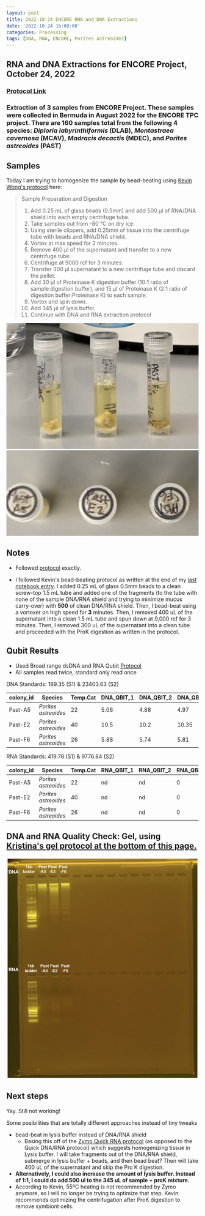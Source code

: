 ```yaml
---
layout: post
title: 2022-10-24 ENCORE RNA and DNA Extractions
date: '2022-10-24 16:00:00'
categories: Processing
tags: [DNA, RNA, ENCORE, Porites astreoides]
---
```


## RNA and DNA Extractions for ENCORE Project, October 24, 2022

### [Protocol Link](https://zdellaert.github.io/ZD_Putnam_Lab_Notebook/Protocols_Zymo_Quick_DNA_RNA_Miniprep_Plus/)

### Extraction of 3 samples from ENCORE Project. These samples were collected in Bermuda in August 2022 for the ENCORE TPC project. There are 160 samples total from the following 4 species: *Diploria labyrinthiformis* (DLAB), *Montastraea cavernosa* (MCAV), *Madracis decactis* (MDEC), and *Porites astreoides* (PAST)

## Samples

Today I am trying to homogenize the sample by bead-beating using [Kevin Wong's protocol](https://kevinhwong1.github.io/KevinHWong_Notebook/20201027-DNA-RNA-Extractions-Porites-July-Bleaching-Experiment/) here:

> Sample Preparation and Digestion
>
> 1. Add 0.25 mL of glass beads (0.5mm) and add 500 μl of RNA/DNA shield into each empty centrifuge tube.
> 2. Take samples out from -80 °C on dry ice.
> 3. Using sterile clippers, add 0.25mm of tissue into the centrifuge tube with beads and RNA/DNA shield.
> 4. Vortex at max speed for 2 minutes.
> 5. Remove 400 μl of the supernatant and transfer to a new centrifuge tube.
> 6. Centrifuge at 9000 rcf for 3 minutes.
> 7. Transfer 300 μl supernatant to a new centrifuge tube and discard the pellet.
> 8. Add 30 μl of Proteinase K digestion buffer (10:1 ratio of sample:digestion buffer), and 15 μl of Proteinase K (2:1 ratio of digestion buffer:Proteinase K) to each sample.
> 9. Vortex and spin down.
> 10. Add 345 μl of lysis buffer.
> 11. Continue with DNA and RNA extraction protocol

![22022-10-24-tubes.JPG](https://github.com/zdellaert/ZD_Putnam_Lab_Notebook/blob/master/images/samples/2022-10-24-tubes.JPG?raw=true)
![2022-10-24-caps.JPG](https://github.com/zdellaert/ZD_Putnam_Lab_Notebook/blob/master/images/samples/2022-10-24-caps.JPG?raw=true)

## Notes

- Followed [protocol](https://zdellaert.github.io/ZD_Putnam_Lab_Notebook/Protocols_Zymo_Quick_DNA_RNA_Miniprep_Plus/) exactly.

- I followed Kevin's bead-beating protocol as written at the end of my [last notebook entry](https://zdellaert.github.io/ZD_Putnam_Lab_Notebook/ENCORE-RNA-DNA-Extractions-2022-10-17/). I added 0.25 mL of glass 0.5mm beads to a clean screw-top 1.5 mL tube and added one of the fragments (to the tube with none of the sample DNA/RNA shield and trying to minimize mucus carry-over) with **500** of clean DNA/RNA shield. Then, I bead-beat using a vortexer on high speed for **3** minutes. Then, I removed 400 uL of the supernatant into a clean 1.5 mL tube and spun down at 9,000 rcf for 3 minutes. Then, I removed 300 uL of the supernatant into a clean tube and proceeded with the ProK digestion as written in the protocol.

## Qubit Results

- Used Broad range dsDNA and RNA Qubit [Protocol](https://meschedl.github.io/MESPutnam_Open_Lab_Notebook/Qubit-Protocol/)
- All samples read twice, standard only read once

 DNA Standards: 189.35 (S1) & 23403.63 (S2)

| colony_id | Species              | Temp.Cat | DNA_QBIT_1 | DNA_QBIT_2 | DNA_QBIT_AVG |
|-----------|--------------------- |----------|------------|------------|--------------|
| Past-A5   | *Porites astreoides* | 22       | 5.06       | 4.88       | 4.97         |
| Past-E2   | *Porites astreoides* | 40       | 10.5       | 10.2       | 10.35        |
| Past-F6   | *Porites astreoides* | 26       | 5.88       | 5.74       | 5.81         |

 RNA Standards: 419.78 (S1) & 9776.84 (S2)

| colony_id | Species              | Temp.Cat | RNA_QBIT_1 | RNA_QBIT_2 | RNA_QBIT_AVG |
|-----------|----------------------|----------|------------|------------|--------------|
| Past-A5   | *Porites astreoides* | 22       | nd         | nd         | 0            |
| Past-E2   | *Porites astreoides* | 40       | nd         | nd         | 0            |
| Past-F6   | *Porites astreoides* | 26       | nd         | nd         | 0            |

## DNA and RNA Quality Check: Gel, using [Kristina's gel protocol at the bottom of this page.](https://zdellaert.github.io/ZD_Putnam_Lab_Notebook/Protocols_Zymo_Quick_DNA_RNA_Miniprep_Plus/)

![2022-10-24-gel.JPG](https://github.com/zdellaert/ZD_Putnam_Lab_Notebook/blob/master/images/gels/2022-10-24-gel.JPG?raw=true)

## Next steps

Yay. Still not working!

Some posibilities that are totally different approaches instead of tiny tweaks

- bead-beat in lysis buffer instead of DNA/RNA shield
  - Basing this off of the [Zymo Quick RNA protocol](https://files.zymoresearch.com/protocols/_r1054_r1055_quick-rna_miniprep_kit.pdf) (as opposed to the Quick DNA/RNA protocol) which suggests homogenizing tissue in Lysis buffer. I will take fragments out of the DNA/RNA shield, submerge in lysis buffer + beads, and then bead beat? Then will take 400 uL of the supernatant and skip the Pro K digestion.
- **Alternatively, I could also increase the amount of lysis buffer. Instead of 1:1, I could do add 500 ul to the 345 uL of sample + proK mixture.**
- According to Kevin, 55ºC heating is not recommended by Zymo anymore, so I will no longer be trying to optimize that step. Kevin recommends optimizing the centrifugation after ProK digestion to remove symbiont cells.
